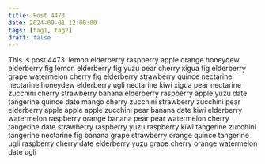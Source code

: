 ```yaml
---
title: Post 4473
date: 2024-09-01 12:00:00
tags: [tag1, tag2]
draft: false
---
```

This is post 4473.
lemon
elderberry
raspberry
apple
orange
honeydew
elderberry
fig
lemon
elderberry
fig
yuzu
pear
cherry
xigua
fig
elderberry
grape
watermelon
cherry
fig
elderberry
strawberry
quince
nectarine
nectarine
honeydew
elderberry
ugli
nectarine
kiwi
xigua
pear
nectarine
zucchini
cherry
strawberry
banana
elderberry
raspberry
apple
yuzu
date
tangerine
quince
date
mango
cherry
zucchini
strawberry
zucchini
pear
elderberry
apple
apple
apple
zucchini
pear
banana
date
kiwi
elderberry
watermelon
raspberry
orange
banana
pear
pear
watermelon
cherry
tangerine
date
strawberry
raspberry
yuzu
raspberry
kiwi
tangerine
zucchini
tangerine
nectarine
fig
banana
grape
strawberry
orange
quince
tangerine
ugli
raspberry
cherry
date
elderberry
yuzu
grape
cherry
orange
watermelon
date
ugli
